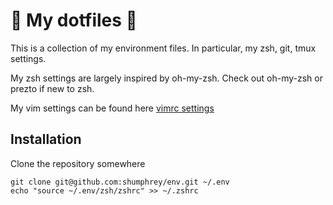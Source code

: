 :blue_heart: My dotfiles :blue_heart:
=====================================

This is a collection of my environment files.
In particular, my zsh, git, tmux settings.

My zsh settings are largely inspired by oh-my-zsh.
Check out oh-my-zsh or prezto if new to zsh.

My vim settings can be found here [vimrc settings](https://github.com/shumphrey/vimrc)

Installation
------------

Clone the repository somewhere

    git clone git@github.com:shumphrey/env.git ~/.env
    echo "source ~/.env/zsh/zshrc" >> ~/.zshrc
